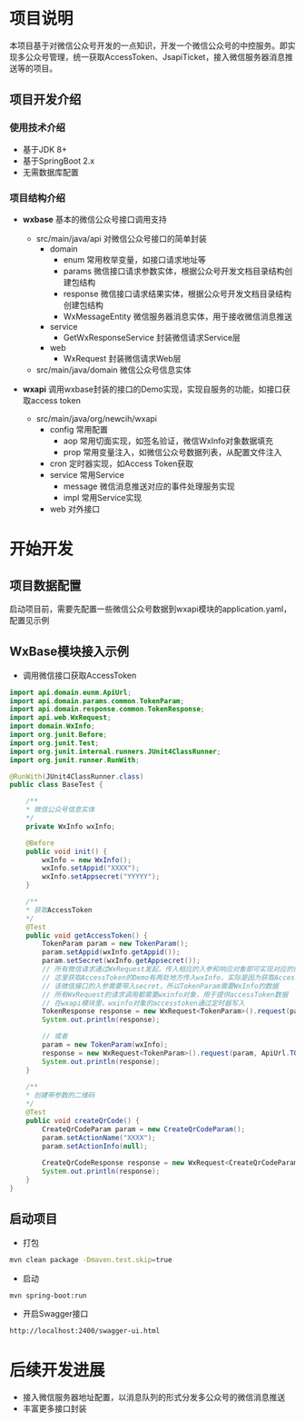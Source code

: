 # 项目说明

本项目基于对微信公众号开发的一点知识，开发一个微信公众号的中控服务。即实现多公众号管理，统一获取AccessToken、JsapiTicket，接入微信服务器消息推送等的项目。  

## 项目开发介绍

### 使用技术介绍

+ 基于JDK 8+
+ 基于SpringBoot 2.x
+ 无需数据库配置

### 项目结构介绍

+ **wxbase**
    基本的微信公众号接口调用支持
    
    + src/main/java/api 对微信公众号接口的简单封装
        + domain
            + enum 常用枚举变量，如接口请求地址等
            + params 微信接口请求参数实体，根据公众号开发文档目录结构创建包结构
            + response 微信接口请求结果实体，根据公众号开发文档目录结构创建包结构
            + WxMessageEntity 微信服务器消息实体，用于接收微信消息推送
        + service
            + GetWxResponseService 封装微信请求Service层
        + web
            + WxRequest 封装微信请求Web层
    + src/main/java/domain 微信公众号信息实体
    
+ **wxapi**
    调用wxbase封装的接口的Demo实现，实现自服务的功能，如接口获取access token
    
    + src/main/java/org/newcih/wxapi
        + config 常用配置
            + aop 常用切面实现，如签名验证，微信WxInfo对象数据填充
            + prop 常用变量注入，如微信公众号数据列表，从配置文件注入
        + cron 定时器实现，如Access Token获取
        + service 常用Service
            + message 微信消息推送对应的事件处理服务实现
            + impl 常用Service实现
        + web 对外接口
        
# 开始开发

## 项目数据配置

启动项目前，需要先配置一些微信公众号数据到wxapi模块的application.yaml，配置见示例

## WxBase模块接入示例

+ 调用微信接口获取AccessToken
```java
import api.domain.eunm.ApiUrl;
import api.domain.params.common.TokenParam;
import api.domain.response.common.TokenResponse;
import api.web.WxRequest;
import domain.WxInfo;
import org.junit.Before;
import org.junit.Test;
import org.junit.internal.runners.JUnit4ClassRunner;
import org.junit.runner.RunWith;

@RunWith(JUnit4ClassRunner.class)
public class BaseTest {

    /**
    * 微信公众号信息实体
    */
    private WxInfo wxInfo;

    @Before
    public void init() {
        wxInfo = new WxInfo();
        wxInfo.setAppid("XXXX");
        wxInfo.setAppsecret("YYYYY");
    }

    /**
    * 获取AccessToken
    */
    @Test
    public void getAccessToken() {
        TokenParam param = new TokenParam();
        param.setAppid(wxInfo.getAppid());
        param.setSecret(wxInfo.getAppsecret());
        // 所有微信请求通过WxRequest发起，传入相应的入参和响应对象即可实现对应的微信请求
        // 这里获取AccessToken的Demo有两处地方传入wxInfo，实际是因为获取AccessToken的接口比较特殊
        // 该微信接口的入参需要带入secret，所以TokenParam需要WxInfo的数据
        // 所有WxRequest的请求调用都需要wxinfo对象，用于提供accessToken数据
        // 在wxapi模块里，wxinfo对象的accesstoken通过定时器写入
        TokenResponse response = new WxRequest<TokenParam>().request(param, ApiUrl.TOKEN, wxInfo, TokenResponse.class);
        System.out.println(response);

        // 或者
        param = new TokenParam(wxInfo);
        response = new WxRequest<TokenParam>().request(param, ApiUrl.TOKEN, wxInfo, TokenResponse.class);
        System.out.println(response);
    }
    
    /**
    * 创建带参数的二维码
    */
    @Test
    public void createQrCode() {
        CreateQrCodeParam param = new CreateQrCodeParam();
        param.setActionName("XXXX");
        param.setActionInfo(null);
   
        CreateQrCodeResponse response = new WxRequest<CreateQrCodeParam>().request(param, ApiUrl.QRCODE_CREATE, wxInfo, CreateQrCodeResponse.class);
        System.out.println(response);
    }
}
```

## 启动项目

+ 打包
```bash
mvn clean package -Dmaven.test.skip=true 
```

+ 启动
```bash
mvn spring-boot:run
```      

+ 开启Swagger接口
```bash
http://localhost:2400/swagger-ui.html
```

# 后续开发进展

+ 接入微信服务器地址配置，以消息队列的形式分发多公众号的微信消息推送
+ 丰富更多接口封装